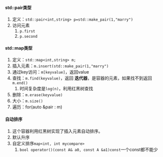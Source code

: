 #### std::pair类型
1. 定义：`std::pair<int,string> p=std::make_pair(1,"marry")`
2. 访问元素
	1. `p.first`
	2. `p.second`

#### std::map类型
1. 定义：`std::map<int,string> m;`
2. 插入元素：`m.insert(std::make_pair(1,"marry")`
3. 通过key访问：`m[keyvalue]`，返回value
4. 查找：`m.find(keyvalue)`，返回 __迭代器__，是容器的元素，如果找不到返回`m.end()`
	1. 时间复杂度是`log(n)`，利用红黑树查找
5. 删除：`m.erase(keyvalue)`
6. 大小：`m.size()`
7. 遍历：for(auto &pair : m)

#### 自动排序
1. 这个容器利用红黑树实现了插入元素自动排序。
2. 默认升序
3. 自定义排序`map<int, int mycompare>`
	1. `bool operator()(const A& a0, const A &a1)const`一个const都不能少



